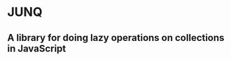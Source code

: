 JUNQ
====

A library for doing lazy operations on collections in JavaScript
-----------------------------------------------------------------
